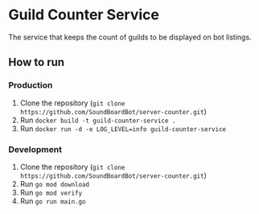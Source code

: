# Guild Counter Service

The service that keeps the count of guilds to be displayed on bot listings.

## How to run

### Production

1. Clone the repository (`git clone https://github.com/SoundBoardBot/server-counter.git`)
2. Run `docker build -t guild-counter-service .`
3. Run `docker run -d -e LOG_LEVEL=info guild-counter-service`

### Development

1. Clone the repository (`git clone https://github.com/SoundBoardBot/server-counter.git`)
2. Run `go mod download`
3. Run `go mod verify`
4. Run `go run main.go`
